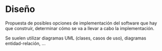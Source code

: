 # Diseño

Propuesta de posibles opciones de implementación del software que hay que construir, determinar cómo se va a llevar a cabo la implementación.

Se suelen utilizar diagramas UML (clases, casos de uso), diagramas entidad-relación, ...

# 
